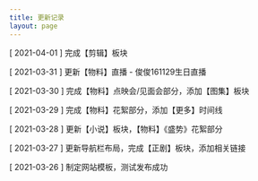 ```yaml
---
title: 更新记录
layout: page
---
```




[ 2021-04-01 ] 完成【剪辑】板块

[ 2021-03-31 ] 更新【物料】直播 - 俊俊161129生日直播

[ 2021-03-30 ] 完成【物料】点映会/见面会部分，添加【图集】板块

[ 2021-03-29 ] 完成【物料】花絮部分，添加【更多】时间线

[ 2021-03-28 ] 更新【小说】板块，【物料】《盛势》花絮部分

[ 2021-03-27 ] 更新导航栏布局，完成【正剧】板块，添加相关链接

[ 2021-03-26 ] 制定网站模板，测试发布成功

